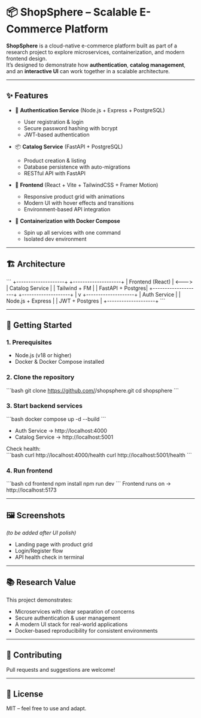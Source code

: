 # 📦 ShopSphere – Scalable E-Commerce Platform  

**ShopSphere** is a cloud-native e-commerce platform built as part of a research project to explore microservices, containerization, and modern frontend design.  
It’s designed to demonstrate how **authentication**, **catalog management**, and an **interactive UI** can work together in a scalable architecture.  

---

## ✨ Features  
- 🔑 **Authentication Service** (Node.js + Express + PostgreSQL)  
  - User registration & login  
  - Secure password hashing with bcrypt  
  - JWT-based authentication  

- 📦 **Catalog Service** (FastAPI + PostgreSQL)  
  - Product creation & listing  
  - Database persistence with auto-migrations  
  - RESTful API with FastAPI  

- 🎨 **Frontend** (React + Vite + TailwindCSS + Framer Motion)  
  - Responsive product grid with animations  
  - Modern UI with hover effects and transitions  
  - Environment-based API integration  

- 🐳 **Containerization with Docker Compose**  
  - Spin up all services with one command  
  - Isolated dev environment  

---

## 🏗️ Architecture  
\`\`\`
+--------------------+         +--------------------+
|   Frontend (React) | <--->   |   Catalog Service  |
|    Tailwind + FM   |         |   FastAPI + Postgres|
+--------------------+         +--------------------+
          |
          v
+--------------------+
| Auth Service       |
| Node.js + Express  |
| JWT + Postgres     |
+--------------------+
\`\`\`

---

## 🚀 Getting Started  

### 1. Prerequisites  
- Node.js (v18 or higher)  
- Docker & Docker Compose installed  

### 2. Clone the repository  
\`\`\`bash
git clone https://github.com/<your-username>/shopsphere.git
cd shopsphere
\`\`\`

### 3. Start backend services  
\`\`\`bash
docker compose up -d --build
\`\`\`
- Auth Service → http://localhost:4000  
- Catalog Service → http://localhost:5001  

Check health:  
\`\`\`bash
curl http://localhost:4000/health
curl http://localhost:5001/health
\`\`\`

### 4. Run frontend  
\`\`\`bash
cd frontend
npm install
npm run dev
\`\`\`
Frontend runs on → http://localhost:5173  

---

## 🖼️ Screenshots  
*(to be added after UI polish)*  
- Landing page with product grid  
- Login/Register flow  
- API health check in terminal  

---

## 📚 Research Value  
This project demonstrates:  
- Microservices with clear separation of concerns  
- Secure authentication & user management  
- A modern UI stack for real-world applications  
- Docker-based reproducibility for consistent environments  

---

## 🤝 Contributing  
Pull requests and suggestions are welcome!  

---

## 📜 License  
MIT – feel free to use and adapt.  
